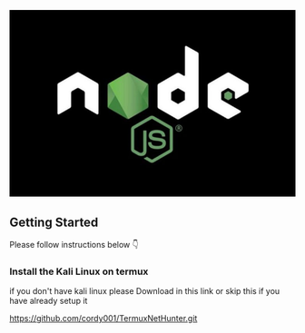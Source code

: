 
![node](assets/node_js.jpeg)

## Getting Started

Please follow instructions below 👇 

### Install the Kali Linux on termux
if you don't have kali linux please Download in this link or skip this if you have already setup it

https://github.com/cordy001/TermuxNetHunter.git






